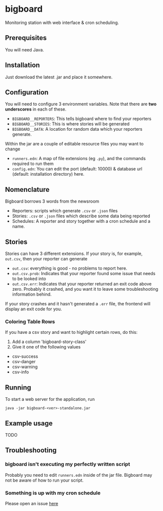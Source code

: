 # bigboard

Monitoring station with web interface & cron scheduling.

## Prerequisites

You will need Java.

## Installation

Just download the latest .jar and place it somewhere.

## Configuration

You will need to configure 3 environment variables.  Note that there are **two underscores** in each of these.

- `BIGBOARD__REPORTERS`: This tells bigboard where to find your reporters
- `BIGBOARD__STORIES`: This is where stories will be generated
- `BIGBOARD__DATA`: A location for random data which your reporters generate.

Within the jar are a couple of editable resource files you may want to change

- `runners.edn`: A map of file extensions (eg `.py`), and the commands required to run them
- `config.edn`: You can edit the port (default: 10000) & database url (default: installation directory) here.

## Nomenclature

Bigboard borrows 3 words from the newsroom

- Reporters: scripts which generate `.csv` or `.json` files
- Stories: `.csv` or `.json` files which describe some data being reported
- Schedules: A reporter and story together with a cron schedule and a name.

## Stories

Stories can have 3 different extensions.  If your story is, for example, `out.csv`, then your reporter can generate

- `out.csv`: everything is good - no problems to report here.
- `out.csv.prob`: Indicates that your reporter found some issue that needs to be looked into
- `out.csv.err`: Indicates that your reporter returned an exit code above zero.  Probably it crashed, and you want it to leave some troubleshooting information behind.

If your story crashes and it hasn't generated a `.err` file, the frontend will display an exit code for you.

### Coloring Table Rows

If you have a csv story and want to highlight certain rows, do this:

1. Add a column 'bigboard-story-class'
2. Give it one of the following values
  - csv-success
  - csv-danger
  - csv-warning
  - csv-info

## Running

To start a web server for the application, run

    java -jar bigboard-<ver>-standalone.jar

## Example usage

TODO

## Troubleshooting

### bigboard isn't executing my perfectly written script

Probably you need to edit `runners.edn` inside of the jar file.  Bigboard may not be aware of how to run your script.

### Something is up with my cron schedule

Please open an issue [here](https://github.com/crinklywrappr/gooff/issues)
